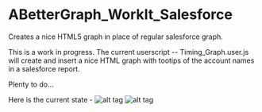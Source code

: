 ABetterGraph_WorkIt_Salesforce
==============================

Creates a nice HTML5 graph in place of regular salesforce graph.

This is a work in progress. The current userscript -- Timing_Graph.user.js will
create and insert a nice HTML graph with tootips of the account names in a salesforce
report. 

Plenty to do...

Here is the current state - 
![alt tag](https://raw.github.com/pwillia7/ABetterGraph_WorkIt_Salesforce/master/Screen%20Shot%202013-09-12%20at%2010.28.56%20AM.png)
![alt tag](https://raw.github.com/pwillia7/ABetterGraph_WorkIt_Salesforce/master/Screen%20Shot%202013-09-12%20at%2010.29.36%20AM.png)
